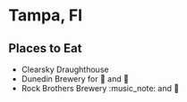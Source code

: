 # Tampa, Fl

## Places to Eat
- Clearsky Draughthouse
- Dunedin Brewery for :beer: and :taco:
- Rock Brothers Brewery :music_note: and :taco:
